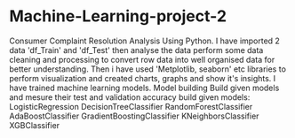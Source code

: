 # Machine-Learning-project-2
Consumer Complaint Resolution Analysis Using Python.
I have imported 2 data 'df_Train' and 'df_Test' then analyse the data perform some data cleaning and processing to convert row data into well organised data for better understanding.
Then i have used 'Metplotlib, seaborn' etc libraries to perform visualization and created charts, graphs and show it's insights.
I have trained machine learning models.
Model building Build given models and mesure their test and validation accuracy build given models:
LogisticRegression
DecisionTreeClassifier
RandomForestClassifier
AdaBoostClassifier
GradientBoostingClassifier
KNeighborsClassifier
XGBClassifier
